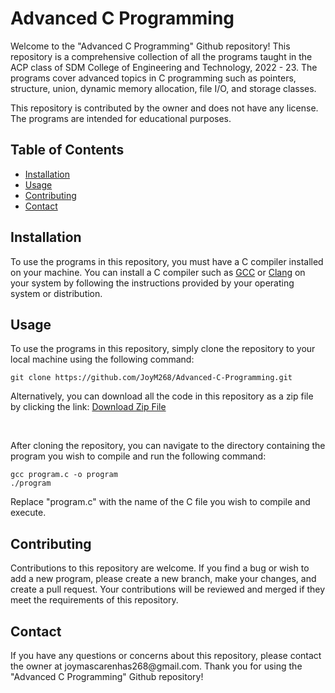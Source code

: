 <!DOCTYPE html>
<html>
<body>
	<h1>Advanced C Programming</h1>
	<p>Welcome to the "Advanced C Programming" Github repository! This repository is a comprehensive collection of all the programs taught in the ACP class of SDM College of Engineering and Technology, 2022 - 23. The programs cover advanced topics in C programming such as pointers, structure, union, dynamic memory allocation, file I/O, and storage classes.</p>
	<p>This repository is contributed by the owner and does not have any license. The programs are intended for educational purposes.</p>
	<h2>Table of Contents</h2>
	<ul>
		<li><a href="#installation">Installation</a></li>
		<li><a href="#usage">Usage</a></li>
		<li><a href="#contributing">Contributing</a></li>
		<li><a href="#contact">Contact</a></li>
	</ul>
	<h2 id="installation">Installation</h2>
	<p>To use the programs in this repository, you must have a C compiler installed on your machine. You can install a C compiler such as <a href="https://gcc.gnu.org/">GCC</a> or  <a href="https://clang.llvm.org/">Clang</a> on your system by following the instructions provided by your operating system or distribution.</p>
	<h2 id="usage">Usage</h2>
	<p>To use the programs in this repository, simply clone the repository to your local machine using the following command:</p>
	<pre><code>git clone https://github.com/JoyM268/Advanced-C-Programming.git</code></pre>
  <p> Alternatively, you can download all the code in this repository as a zip file by clicking the link: 
    <a href="https://github.com/JoyM268/Advanced-C-Programming/archive/refs/heads/main.zip">Download Zip File</a>
  </p>
  <br>
	<p>After cloning the repository, you can navigate to the directory containing the program you wish to compile and run the following command:</p>
	<pre><code>gcc program.c -o program
./program</code></pre>
	<p>Replace "program.c" with the name of the C file you wish to compile and execute.</p>
	<h2 id="contributing">Contributing</h2>
	<p>
    Contributions to this repository are welcome. If you find a bug or wish to add a new program, please create a new branch, make your changes, and create a pull request. Your contributions will be reviewed and merged if they meet the requirements of this repository.
  </p>
	<h2 id="contact">Contact</h2>
	<p>
    If you have any questions or concerns about this repository, please contact the owner at joymascarenhas268@gmail.com. Thank you for using the "Advanced C Programming" Github repository!
  </p>
</body>
</html>
